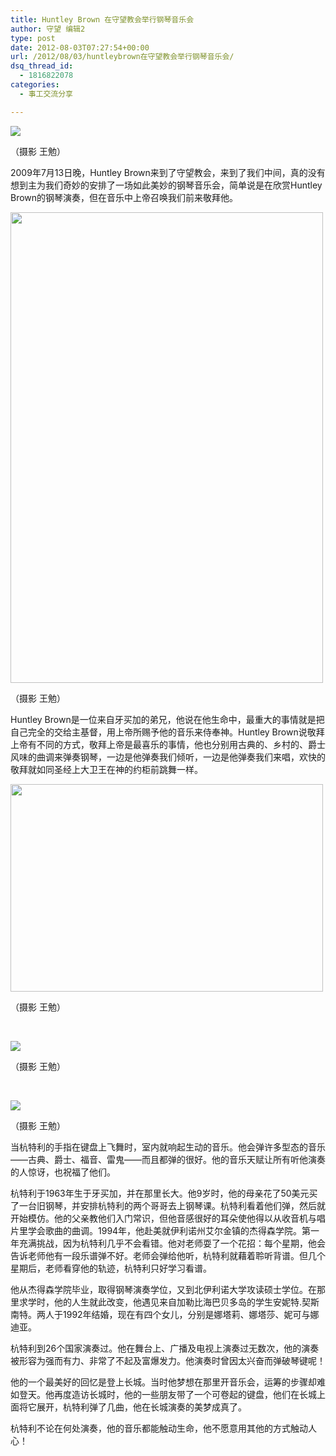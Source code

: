 ```yaml
---
title: Huntley Brown 在守望教会举行钢琴音乐会
author: 守望 编辑2
type: post
date: 2012-08-03T07:27:54+00:00
url: /2012/08/03/huntleybrown在守望教会举行钢琴音乐会/
dsq_thread_id:
  - 1816822078
categories:
  - 事工交流分享

---
```

![][1]

（摄影 王勉）

2009年7月13日晚，Huntley Brown来到了守望教会，来到了我们中间，真的没有想到主为我们奇妙的安排了一场如此美妙的钢琴音乐会，简单说是在欣赏Huntley Brown的钢琴演奏，但在音乐中上帝召唤我们前来敬拜他。

<img src="http://temp.shwchurch3.com/userfiles/image/200907/2.jpg" alt="" width="500" height="753" />

（摄影 王勉）

Huntley Brown是一位来自牙买加的弟兄，他说在他生命中，最重大的事情就是把自己完全的交给主基督，用上帝所赐予他的音乐来侍奉神。Huntley Brown说敬拜上帝有不同的方式，敬拜上帝是最喜乐的事情，他也分别用古典的、乡村的、爵士风味的曲调来弹奏钢琴，一边是他弹奏我们倾听，一边是他弹奏我们来唱，欢快的敬拜就如同圣经上大卫王在神的约柜前跳舞一样。

<img src="http://temp.shwchurch3.com/userfiles/image/200907/3.jpg" alt="" width="500" height="332" />

（摄影 王勉）

&nbsp;

![][2]

（摄影 王勉）

&nbsp;

![][3]

（摄影 王勉）

当杭特利的手指在键盘上飞舞时，室内就响起生动的音乐。他会弹许多型态的音乐——古典、爵士、福音、雷鬼——而且都弹的很好。他的音乐天赋让所有听他演奏的人惊讶，也祝福了他们。
  
杭特利于1963年生于牙买加，并在那里长大。他9岁时，他的母亲花了50美元买了一台旧钢琴，并安排杭特利的两个哥哥去上钢琴课。杭特利看着他们弹，然后就开始模仿。他的父亲教他们入门常识，但他音感很好的耳朵使他得以从收音机与唱片里学会歌曲的曲调。1994年，他赴美就伊利诺州艾尔金镇的杰得森学院。第一年充满挑战，因为杭特利几乎不会看错。他对老师耍了一个花招：每个星期，他会告诉老师他有一段乐谱弹不好。老师会弹给他听，杭特利就藉着聆听背谱。但几个星期后，老师看穿他的轨迹，杭特利只好学习看谱。
  
他从杰得森学院毕业，取得钢琴演奏学位，又到北伊利诺大学攻读硕士学位。在那里求学时，他的人生就此改变，他遇见来自加勒比海巴贝多岛的学生安妮特.契斯南特。两人于1992年结婚，现在有四个女儿，分别是娜塔莉、娜塔莎、妮可与娜迪亚。
  
杭特利到26个国家演奏过。他在舞台上、广播及电视上演奏过无数次，他的演奏被形容为强而有力、非常了不起及富爆发力。他演奏时曾因太兴奋而弹破琴键呢！
  
他的一个最美好的回忆是登上长城。当时他梦想在那里开音乐会，运筹的步骤却难如登天。他再度造访长城时，他的一些朋友带了一个可卷起的键盘，他们在长城上面将它展开，杭特利弹了几曲，他在长城演奏的美梦成真了。
  
杭特利不论在何处演奏，他的音乐都能触动生命，他不愿意用其他的方式触动人心！

 [1]: http://temp.shwchurch3.com/userfiles/image/200907/1.bmp
 [2]: http://temp.shwchurch3.com/userfiles/image/200907/4.jpg
 [3]: http://temp.shwchurch3.com/userfiles/image/200907/5.jpg